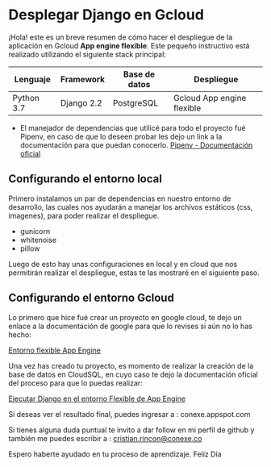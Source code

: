 # Desplegar Django en Gcloud

¡Hola! este es un breve resumen de cómo hacer el despliegue de la aplicación en Gcloud **App engine flexible**. Este pequeño instructivo está realizado utilizando el siguiente stack principal:

|Lenguaje     | Framework |Base de datos |Despliegue                |
|-------------|-----------|--------------|--------------------------|
| Python 3.7  |Django 2.2 |PostgreSQL	 |Gcloud App engine flexible|

- El manejador de dependencias que utilicé para todo el proyecto fué Pipenv, en caso de que lo deseen probar les dejo un link a la documentación para que puedan conocerlo.
[Pipenv - Documentación oficial](https://pipenv-es.readthedocs.io/es/latest/)

## Configurando el entorno local

Primero instalamos un par de dependencias en nuestro entorno de desarrollo, las cuales nos ayudarán a manejar los archivos estáticos (css, imagenes), para poder realizar el despliegue.

- gunicorn
- whitenoise
- pillow

Luego de esto hay unas configuraciones en local y en cloud que nos permitirán realizar el despliegue, estas te las mostraré en el siguiente  paso.

## Configurando el entorno  Gcloud

Lo primero que hice fué crear un proyecto en google cloud, te dejo un enlace a la documentación de google para que lo revises si aún no lo has hecho: 

[Entorno flexible App Engine](https://cloud.google.com/appengine/docs/flexible/)

Una vez has creado tu proyecto, es momento de realizar la creación de la base de datos en CloudSQL, en cuyo caso te dejo la documentación oficial del proceso para que lo puedas realizar:

[Ejecutar Django en el entorno Flexible de App Engine](https://cloud.google.com/python/django/flexible-environment?hl=es-419)

Si deseas ver el resultado final, puedes ingresar a : conexe.appspot.com

Si tienes alguna duda puntual te invito a dar follow en mi perfil de github y también me puedes escribir a : cristian.rincon@conexe.co

Espero haberte ayudado en tu proceso de aprendizaje. Feliz Día